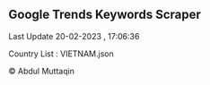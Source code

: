 

## Google Trends Keywords Scraper 
 
Last Update 20-02-2023 , 17:06:36

Country List :
VIETNAM.json



© Abdul Muttaqin 
